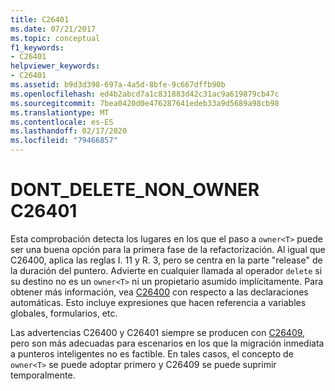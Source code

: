 ```yaml
---
title: C26401
ms.date: 07/21/2017
ms.topic: conceptual
f1_keywords:
- C26401
helpviewer_keywords:
- C26401
ms.assetid: b9d3d398-697a-4a5d-8bfe-9c667dffb90b
ms.openlocfilehash: ed4b2abcd7a1c831883d42c31ac9a619879cb47c
ms.sourcegitcommit: 7bea0420d0e476287641edeb33a9d5689a98cb98
ms.translationtype: MT
ms.contentlocale: es-ES
ms.lasthandoff: 02/17/2020
ms.locfileid: "79466857"
---
```

# <a name="c26401-dont_delete_non_owner"></a>DONT_DELETE_NON_OWNER C26401

Esta comprobación detecta los lugares en los que el paso a `owner<T>` puede ser una buena opción para la primera fase de la refactorización. Al igual que C26400, aplica las reglas I. 11 y R. 3, pero se centra en la parte "release" de la duración del puntero. Advierte en cualquier llamada al operador `delete` si su destino no es un `owner<T>` ni un propietario asumido implícitamente. Para obtener más información, vea [C26400](c26400.md) con respecto a las declaraciones automáticas. Esto incluye expresiones que hacen referencia a variables globales, formularios, etc.

Las advertencias C26400 y C26401 siempre se producen con [C26409](c26409.md), pero son más adecuadas para escenarios en los que la migración inmediata a punteros inteligentes no es factible. En tales casos, el concepto de `owner<T>` se puede adoptar primero y C26409 se puede suprimir temporalmente.
